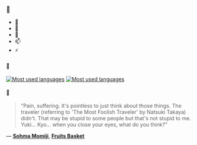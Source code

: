 ### 👋

- 🔭
- 🌱
- 💬
- 📫
- ⚡

#### 🧏

[![Most used languages](https://github-readme-stats-aynah.vercel.app/api/top-langs/?username=aynh&theme=solarized-dark&langs_count=6&layout=compact&hide_title=true)](https://github.com/anuraghazra/github-readme-stats#gh-dark-mode-only)
[![Most used languages](https://github-readme-stats-aynah.vercel.app/api/top-langs/?username=aynh&theme=solarized-light&langs_count=6&layout=compact&hide_title=true)](https://github.com/anuraghazra/github-readme-stats#gh-light-mode-only)

#### 💬

> "Pain, suffering. It's pointless to just think about those things. The traveler (referring to 'The Most Foolish Traveler' by Natsuki Takaya) didn't. That may be stupid to some people but that's not stupid to me. Yuki... Kyo... when you close your eyes, what do you think?"

&mdash; [**Sohma Momiji**](https://myanimelist.net/character.php?q=Sohma%20Momiji&cat=character), [**Fruits Basket**](https://myanimelist.net/search/all?q=Fruits%20Basket&cat=all)
